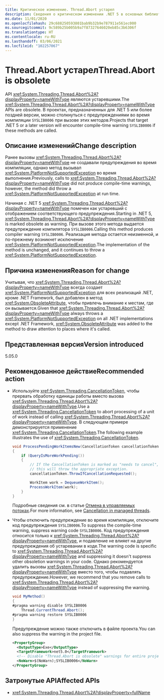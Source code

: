 ```yaml
---
title: Критическое изменение. Thread.Abort устарел
description: Сведения о критическом изменении .NET 5 в основных библиотеках .NET, в которых устарел API Thread.Abort.
ms.date: 11/01/2020
ms.openlocfilehash: 29c688250593801bab9b32b9e787911e561ec000
ms.sourcegitcommit: 9c589b25b005b9a7f87327646020eb85c3b6306f
ms.translationtype: HT
ms.contentlocale: ru-RU
ms.lasthandoff: 03/06/2021
ms.locfileid: "102257067"
---
```

# <a name="threadabort-is-obsolete"></a><span data-ttu-id="1e8ac-103">Thread.Abort устарел</span><span class="sxs-lookup"><span data-stu-id="1e8ac-103">Thread.Abort is obsolete</span></span>

<span data-ttu-id="1e8ac-104">API <xref:System.Threading.Thread.Abort%2A?displayProperty=nameWithType> являются устаревшими.</span><span class="sxs-lookup"><span data-stu-id="1e8ac-104">The <xref:System.Threading.Thread.Abort%2A?displayProperty=nameWithType> APIs are obsolete.</span></span> <span data-ttu-id="1e8ac-105">В проектах, предназначенных для .NET 5 или более поздней версии, можно столкнуться с предупреждениями во время компиляции `SYSLIB0006` при вызове этих методов.</span><span class="sxs-lookup"><span data-stu-id="1e8ac-105">Projects that target .NET 5 or a later version will encounter compile-time warning `SYSLIB0006` if these methods are called.</span></span>

## <a name="change-description"></a><span data-ttu-id="1e8ac-106">Описание изменений</span><span class="sxs-lookup"><span data-stu-id="1e8ac-106">Change description</span></span>

<span data-ttu-id="1e8ac-107">Ранее вызовы <xref:System.Threading.Thread.Abort%2A?displayProperty=nameWithType> не создавали предупреждения во время компиляции, однако метод вызывал <xref:System.PlatformNotSupportedException> во время выполнения.</span><span class="sxs-lookup"><span data-stu-id="1e8ac-107">Previously, calls to <xref:System.Threading.Thread.Abort%2A?displayProperty=nameWithType> did not produce compile-time warnings, however, the method did throw a <xref:System.PlatformNotSupportedException> at run time.</span></span>

<span data-ttu-id="1e8ac-108">Начиная с .NET 5 <xref:System.Threading.Thread.Abort%2A?displayProperty=nameWithType> помечен как устаревший с отображением соответствующего предупреждения.</span><span class="sxs-lookup"><span data-stu-id="1e8ac-108">Starting in .NET 5, <xref:System.Threading.Thread.Abort%2A?displayProperty=nameWithType> is marked obsolete as warning.</span></span> <span data-ttu-id="1e8ac-109">При вызове этого метода выдается предупреждение компилятора `SYSLIB0006`.</span><span class="sxs-lookup"><span data-stu-id="1e8ac-109">Calling this method produces compiler warning `SYSLIB0006`.</span></span> <span data-ttu-id="1e8ac-110">Реализация метода остается неизменной, и по-прежнему возникнет исключение <xref:System.PlatformNotSupportedException>.</span><span class="sxs-lookup"><span data-stu-id="1e8ac-110">The implementation of the method is unchanged, and it continues to throw a <xref:System.PlatformNotSupportedException>.</span></span>

## <a name="reason-for-change"></a><span data-ttu-id="1e8ac-111">Причина изменения</span><span class="sxs-lookup"><span data-stu-id="1e8ac-111">Reason for change</span></span>

<span data-ttu-id="1e8ac-112">Учитывая, что <xref:System.Threading.Thread.Abort%2A?displayProperty=nameWithType> всегда создает <xref:System.PlatformNotSupportedException> для всех реализаций .NET, кроме .NET Framework, был добавлен в метод <xref:System.ObsoleteAttribute>, чтобы привлечь внимание к местам, где он вызывается.</span><span class="sxs-lookup"><span data-stu-id="1e8ac-112">Given that <xref:System.Threading.Thread.Abort%2A?displayProperty=nameWithType> always throws a <xref:System.PlatformNotSupportedException> on all .NET implementations except .NET Framework, <xref:System.ObsoleteAttribute> was added to the method to draw attention to places where it's called.</span></span>

## <a name="version-introduced"></a><span data-ttu-id="1e8ac-113">Представленная версия</span><span class="sxs-lookup"><span data-stu-id="1e8ac-113">Version introduced</span></span>

<span data-ttu-id="1e8ac-114">5.0</span><span class="sxs-lookup"><span data-stu-id="1e8ac-114">5.0</span></span>

## <a name="recommended-action"></a><span data-ttu-id="1e8ac-115">Рекомендованное действие</span><span class="sxs-lookup"><span data-stu-id="1e8ac-115">Recommended action</span></span>

- <span data-ttu-id="1e8ac-116">Используйте <xref:System.Threading.CancellationToken>, чтобы прервать обработку единицы работы вместо вызова <xref:System.Threading.Thread.Abort%2A?displayProperty=nameWithType>.</span><span class="sxs-lookup"><span data-stu-id="1e8ac-116">Use a <xref:System.Threading.CancellationToken> to abort processing of a unit of work instead of calling <xref:System.Threading.Thread.Abort%2A?displayProperty=nameWithType>.</span></span> <span data-ttu-id="1e8ac-117">В следующем примере демонстрируется применение <xref:System.Threading.CancellationToken>.</span><span class="sxs-lookup"><span data-stu-id="1e8ac-117">The following example illustrates the use of <xref:System.Threading.CancellationToken>.</span></span>

  ```csharp
  void ProcessPendingWorkItemsNew(CancellationToken cancellationToken)
  {
      if (QueryIsMoreWorkPending())
      {
          // If the CancellationToken is marked as "needs to cancel",
          // this will throw the appropriate exception.
          cancellationToken.ThrowIfCancellationRequested();

          WorkItem work = DequeueWorkItem();
          ProcessWorkItem(work);
      }
  }
  ```

  <span data-ttu-id="1e8ac-118">Подробные сведения см. в статье [Отмена в управляемых потоках](../../../../standard/threading/cancellation-in-managed-threads.md).</span><span class="sxs-lookup"><span data-stu-id="1e8ac-118">For more information, see [Cancellation in managed threads](../../../../standard/threading/cancellation-in-managed-threads.md).</span></span>

- <span data-ttu-id="1e8ac-119">Чтобы отключить предупреждение во время компиляции, отключите код предупреждения `SYSLIB0006`.</span><span class="sxs-lookup"><span data-stu-id="1e8ac-119">To suppress the compile-time warning, suppress warning code `SYSLIB0006`.</span></span> <span data-ttu-id="1e8ac-120">Код предупреждения относится только к <xref:System.Threading.Thread.Abort%2A?displayProperty=nameWithType>, и подавление не влияет на другие предупреждения об устаревании в коде.</span><span class="sxs-lookup"><span data-stu-id="1e8ac-120">The warning code is specific to <xref:System.Threading.Thread.Abort%2A?displayProperty=nameWithType> and suppressing it doesn't suppress other obsoletion warnings in your code.</span></span> <span data-ttu-id="1e8ac-121">Однако рекомендуется удалить вызовы <xref:System.Threading.Thread.Abort%2A?displayProperty=nameWithType> вместо того, чтобы подавлять предупреждение.</span><span class="sxs-lookup"><span data-stu-id="1e8ac-121">However, we recommend that you remove calls to <xref:System.Threading.Thread.Abort%2A?displayProperty=nameWithType> instead of suppressing the warning.</span></span>

  ```csharp
  void MyMethod()
  {
  #pragma warning disable SYSLIB0006
      Thread.CurrentThread.Abort();
  #pragma warning restore SYSLIB0006
  }
  ```

  <span data-ttu-id="1e8ac-122">Предупреждение можно также отключить в файле проекта.</span><span class="sxs-lookup"><span data-stu-id="1e8ac-122">You can also suppress the warning in the project file.</span></span>

  ```xml
  <PropertyGroup>
    <OutputType>Exe</OutputType>
    <TargetFramework>net5.0</TargetFramework>
    <!-- Disable "Thread.Abort is obsolete" warnings for entire project. -->
    <NoWarn>$(NoWarn);SYSLIB0006</NoWarn>
  </PropertyGroup>
  ```

## <a name="affected-apis"></a><span data-ttu-id="1e8ac-123">Затронутые API</span><span class="sxs-lookup"><span data-stu-id="1e8ac-123">Affected APIs</span></span>

- <xref:System.Threading.Thread.Abort%2A?displayProperty=fullName>

<!--

#### Category

Core .NET libraries

### Affected APIs

- `Overload:System.Threading.Thread.Abort`

-->

